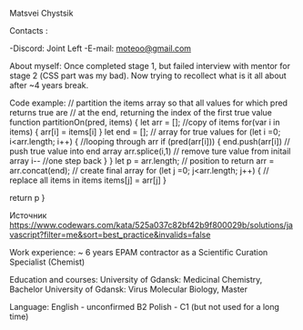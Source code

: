Matsvei Chystsik

Contacts :

-Discord: Joint Left
-E-mail: moteoo@gmail.com

About myself:
Once completed stage 1, but failed interview with mentor for stage 2 (СSS part was my bad).
Now trying to recollect what is it all about after ~4 years break.

Code example: 
// partition the items array so that all values for which pred returns true are
// at the end, returning the index of the first true value
function partitionOn(pred, items) {
let arr = []; //copy of items
for(var i in items) {
arr[i] = items[i]
}
let end = []; // array for true values
for (let i =0; i<arr.length; i++) { //looping through arr
  if (pred(arr[i])) {
    end.push(arr[i]) // push true value into end array
    arr.splice(i,1)  // remove ture value from initail array
    i-- //one step back
   }
 } 
let p  = arr.length; // position to return 
arr = arr.concat(end); // create final array
for (let j =0; j<arr.length; j++) { // replace all items in items
  items[j] = arr[j]
 }
 
return p
}

Источник <https://www.codewars.com/kata/525a037c82bf42b9f800029b/solutions/javascript?filter=me&sort=best_practice&invalids=false> 

Work experience:
~ 6 years EPAM contractor as a Scientific Curation Specialist (Chemist)

Education and courses:
University of Gdansk: Medicinal Chemistry, Bachelor
University of Gdansk: Virus Molecular Biology, Master

Language:
English - unconfirmed B2 
Polish - C1 (but not used for a long time)
